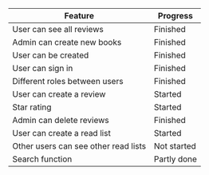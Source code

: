 | Feature                              | Progress         |
| ------------------------------------ | ---------------- |
| User can see all reviews             |  Finished        |
| Admin can create new books           |  Finished        |
| User can be created                  |  Finished        |
| User can sign in                     |  Finished        |
| Different roles between users        |  Finished        |
| User can create a review             |  Started         |
| Star rating                          |  Started         |
| Admin can delete reviews             |  Finished        |
| User can create a read list          |  Started         |
| Other users can see other read lists |  Not started     |
| Search function                      |  Partly done     |
